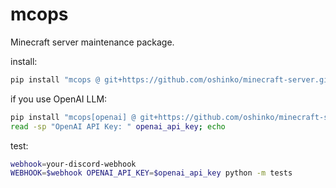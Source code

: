 # mcops

Minecraft server maintenance package.

install:

```sh
pip install "mcops @ git+https://github.com/oshinko/minecraft-server.git#subdirectory=ops"
```

if you use OpenAI LLM:

```sh
pip install "mcops[openai] @ git+https://github.com/oshinko/minecraft-server.git#subdirectory=ops"
read -sp "OpenAI API Key: " openai_api_key; echo
```

test:

```sh
webhook=your-discord-webhook
WEBHOOK=$webhook OPENAI_API_KEY=$openai_api_key python -m tests
```
